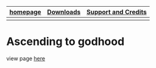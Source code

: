 <head>
  <title>Ascending to Godhood: A game for no-lifes and depressants</title>
</head>


| [homepage](./index.md) | [Downloads](./Products.md) | [Support and Credits](./SupportAndCredit.md) |
|:----------------------:|:--------------------------:|:--------------------------------------------:|
|                        |                            |                                              |

# Ascending to godhood

view page [here](https://duckeater54.github.io")

